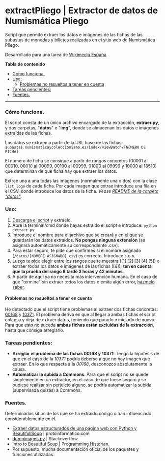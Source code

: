 # extractPliego | Extractor de datos de Numismática Pliego
Script que permite extraer los datos e imágenes de las fichas de las subastas de monedas y billetes realizadas en el sitio web de Numismática Pliego.

Desarrollado para una tarea de [Wikimedia España](https://wikimedia.es).

**Tabla de contenido**
- [Cómo funciona.](#cmo-funciona)
- [Uso:](#uso)
	- [Problemas no resueltos a tener en cuenta](#problemas-no-resueltos-a-tener-en-cuenta)
- [Tareas pendientes:](#tareas-pendientes)
- [Fuentes.](#fuentes)

----
### Cómo funciona.
El script consta de un único archivo encargado de la extracción,  **extraer.py**, y dos carpetas, "**datos**" e "**img**", donde se almacenan los datos e imágenes extraídas de las fichas.

Los datos se extraen a partir de la URL base de las fichas:
`subastas.numismaticaycoleccionismo.es/index/viewBatch/[NÚMERO DE FICHA]`

El número de ficha se consigue a partir de rangos concretos (00001 al 00010, 00010 al 00099, 00100 al 00999, 01000 al 09999 y 10000 al 18510) que determinan de que ficha hay que extraer los datos.

Extrae una a una todas las imágenes (normalmente una o dos) con la clase `list_logo` de cada ficha. Por cada imagen que extrae introduce una fila en el CSV, donde introduce los datos de la ficha. *Véase [README de la carpeta "datos"](https://github.com/distriker/extractPliego/tree/master/datos)*.

### Uso:
1. [Descarga el script](https://github.com/distriker/extractPliego/archive/master.zip) y extráelo.
2. Abre la terminal/cmd donde hayas extraído el script e introduce: `python extraer.py`
3. Introduce el nombre para el archivo que se creará y en el que se guardarán los datos extraídos. **No pongas ninguna extensión** (se asignará automáticamente su correspondiente .csv).
4. Para estar seguro, te pide que confirmes si el nombre asignado (`/datos/[NOMBRE ASIGNADO].csv`) es correcto. Introduce `s` o `n`.
5. Luego te pide elegir entre los rangos que te muestra ([1] [2] [3] [4] [5]) o extraer todos los datos e imágenes de las fichas ([6]); **ten en cuenta que la prueba del rango 6 tardó 3 horas y 42 minutos**.
6. A partir de aquí ya no necesita más intervención humana. En el caso de que "termine" sin extraer todos los datos o emita algún error, [házmelo saber](https://github.com/distriker/extractPliego/issues).

#### Problemas no resueltos a tener en cuenta
He detectado que el script tiene problemas al extraer dos fichas concretas: [00168](http://subastas.numismaticaycoleccionismo.es/index/viewBatch/00168) y [10371](http://subastas.numismaticaycoleccionismo.es/index/viewBatch/10371). El problema deriva en que al llegar a ambas fichas el script colapsa y deja de extraer datos, teniendo que pararlo e iniciarlo de nuevo. Para que esto no suceda **ambas fichas están excluidas de la extracción**, hasta que consiga arreglarlo.

### Tareas pendientes:
- **Arreglar el problema de las fichas 00168 y 10371**. Tengo la hipótesis de que en el caso de la *10371* podría deberse a que no hay imagen que extraer. En lo que respecta a la *00168*, desconozco absolutamente la causa.
- **Automatizar la subida a Commons**. Para que el script no se quede simplemente en un extractor, en el caso de que fuese seguro y se pudiese realizar sin perjuicio alguno, se podría automatizar la subida (supervisada quizás) a Commons.

### Fuentes.
Determinados sitios de los que se ha extraído código o han influenciado.
considerablemente en él.
- [Extraer datos estructurados de una página web con Python y BeautifullSoup](http://bit.ly/1ZpK4Ek) | protoinformatico.com
- [dumpimages.py](http://bit.ly/1VGtBg7) | Stackoverflow.
- [Intro to Beautiful Soup](http://bit.ly/25G3AA7) | Programming Historian.
- Por supuesto, mucha documentación oficial de los paquetes y funciones utilizadas.
